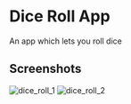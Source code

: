 # Dice Roll App

An app which lets you roll dice

## Screenshots

![dice_roll_1](https://github.com/Will-Agar/Dice-Roll-App/assets/55886488/2606e94a-c51b-417f-aeda-ea4d706d1adb)
![dice_roll_2](https://github.com/Will-Agar/Dice-Roll-App/assets/55886488/8cd0c4fe-b9d4-4c77-8a43-9146e849e27c)


